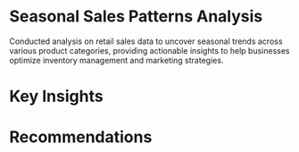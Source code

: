 # Seasonal Sales Patterns Analysis
Conducted analysis on retail sales data to uncover seasonal trends across various product categories, providing actionable insights to help businesses optimize inventory management and marketing strategies.

# Key Insights

# Recommendations

